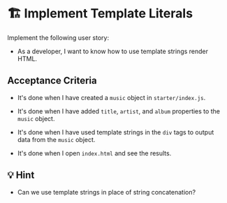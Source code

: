 # 🏗️ Implement Template Literals

Implement the following user story:

* As a developer, I want to know how to use template strings render HTML.

## Acceptance Criteria

* It's done when I have created a `music` object in `starter/index.js`.

* It's done when I have added `title`, `artist`, and `album` properties to the `music` object.

* It's done when I have used template strings in the `div` tags to output data from the `music` object.

* It's done when I open `index.html` and see the results.

## 💡 Hint

* Can we use template strings in place of string concatenation?

